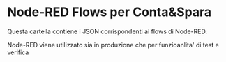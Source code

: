 Node-RED Flows per Conta&Spara
==============================

Questa cartella contiene i JSON corrispondenti ai flows di Node-RED.

Node-RED viene utilizzato sia in produzione che per funzioanlita' di test e verifica


